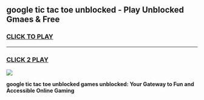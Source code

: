 
## google tic tac toe unblocked - Play Unblocked Gmaes & Free
<h3>
<a href="https://news.freeplayer.one?title=google_tic_tac_toe_unblocked&ref=16F">CLICK TO PLAY</a></h3>
<hr>

<h3>
<a href="https://news.freeplayer.one?title=google_tic_tac_toe_unblocked&ref=16F">CLICK 2 PLAY</a>
  
</h3>

<a href="https://news.freeplayer.one?title=google_tic_tac_toe_unblocked&ref=16F/"><img src="https://clearcache.store/games.png"></a>


**google tic tac toe unblocked games unblocked: Your Gateway to Fun and Accessible Online Gaming**
